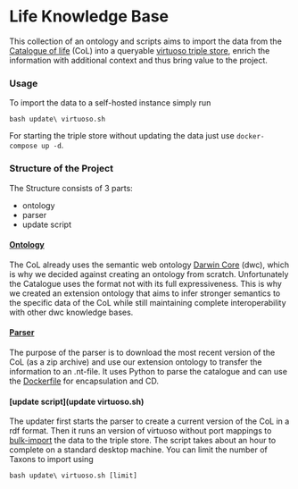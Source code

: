 # Life Knowledge Base

This collection of an ontology and scripts aims to import the data from the 
[Catalogue of life](https://catalogueoflife.org) (CoL) into a queryable 
[virtuoso triple store](https://virtuoso.openlinksw.com), enrich the information with additional context and thus 
bring value to the project.


### Usage

To import the data to a self-hosted instance simply run
```shell
bash update\ virtuoso.sh
```

For starting the triple store without updating the data just use `docker-compose up -d`.


### Structure of the Project

The Structure consists of 3 parts:
- ontology
- parser
- update script

#### [Ontology](ontology.ttl)
The CoL already uses the semantic web ontology [Darwin Core](https://dwc.tdwg.org) (dwc), which is why we decided 
against creating an ontology from scratch. Unfortunately the Catalogue uses the format not with its full expressiveness.
This is why we created an extension ontology that aims to infer stronger semantics to the specific data
of the CoL while still maintaining complete interoperability with other dwc knowledge bases.

#### [Parser](col_parser)
The purpose of the parser is to download the most recent version of the CoL (as a zip archive) and use our 
extension ontology to transfer the information to an .nt-file. It uses Python to parse the 
catalogue and can use the [Dockerfile](col_parser/Dockerfile) for encapsulation and CD.

#### [update script](update virtuoso.sh)
The updater first starts the parser to create a current version of the CoL in a rdf format. 
Then it runs an version of virtuoso without port mappings to 
[bulk-import](http://vos.openlinksw.com/owiki/wiki/VOS/VirtBulkRDFLoader) the data to the triple store. 
The script takes about an hour to complete on a standard desktop machine. 
You can limit the number of Taxons to import using
```shell
bash update\ virtuoso.sh [limit]
```
